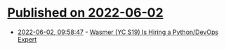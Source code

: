# [Published on 2022-06-02](index.md)

* [2022-06-02, 09:58:47](https://news.ycombinator.com/item?id=31593135) - [Wasmer (YC S19) Is Hiring a Python/DevOps Expert](https://www.ycombinator.com/companies/wasmer/jobs/l6oF505-backend-developer)
